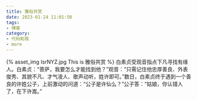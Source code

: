 ```yaml
---
title: 雅俗共赏
date: 2023-01-24 11:01:50
tags:
- 博客
category:
- 代码和我
- more
---
```

{% asset_img IsrNYZ.jpg This is 雅俗共赏 %}
白素贞受观音指点下凡寻找有缘人。白素贞：“菩萨，我要怎么才能找到他？”观音：“只需记住他忠厚善良、外表俊秀、其貌不凡、才气凌人、歌声动听，姓许即可。”数日，白素贞终于遇到一个善良的许姓公子，上前激动的问道：“公子是许仙么？”公子答：“姑娘，你认错人了，在下许嵩。”